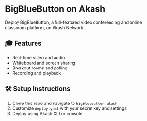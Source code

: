 # BigBlueButton on Akash

Deploy BigBlueButton, a full-featured video conferencing and online classroom platform, on Akash Network.

## 🎓 Features

- Real-time video and audio
- Whiteboard and screen sharing
- Breakout rooms and polling
- Recording and playback

## 🛠 Setup Instructions

1. Clone this repo and navigate to `bigbluebutton-akash`
2. Customize `deploy.yaml` with your secret key and settings
3. Deploy using Akash CLI or console

